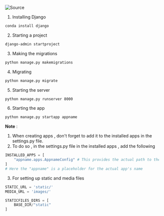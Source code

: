 ![Source](https://youtu.be/PtQiiknWUcI)

1. Installing Django
```bash
conda install django
```

2. Starting a project
```bash
django-admin startproject
```

3. Making the migrations
```bash
python manage.py makemigrations
```

4. Migrating
```bash
python manage.py migrate
```

5. Starting the server
```bash
python manage.py runserver 8000
```

6. Starting the app
```bash
python manage.py startapp appname
```
**Note** : 
1. When creating apps , don't forget to add it to the installed apps in the settings.py file.
2. To do so , in the settings.py file in the installed apps , add the following
```python
INSTALLED_APPS = [
	"appname.apps.AppnameConfig" # This provides the actual path to the app
]
# Here the "appname" is a placeholder for the actual app's name
```
3. For setting up static and media files
```python
STATIC_URL = 'static/'
MEDIA_URL = 'images/'

STATICFILES_DIRS = [
	BASE_DIR/"static"
]
```
